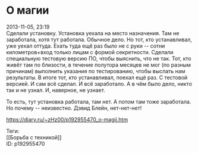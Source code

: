 О магии
========

   
 2013-11-05, 23:19   
  Сделали установку. Установка уехала на место назначения. Там не заработала, хотя тут работала. Обычное дело. Но тот, кто устанавливал, уже уехал оттуда. Ехать туда ещё раз было не с руки -- сотни километров+вход только лицам с формой секретности. Сделали специальную тестовую версию ПО, чтобы выяснить, что не так. Тот, кто живёт там по близости, в течение полутора месяцев не мог (по разным причинам) выполнить указания по тестированию, чтобы выслать нам результаты. В итоге тот, кто устанавливал, поехал ещё раз. С тестовой версией. И сам всё сделал. И всё заработало. А в чём было дело, никто так и не узнал. И, наверное, не узнает.   
   
 То есть, тут установка работала, там нет. А потом там тоже заработала. Но почему -- неизвестно. Дэвид Блейн, нет-нет-нет!   
    
 <https://diary.ru/~zHz00/p192955470_o-magii.htm>   
   
 Теги:   
 [[Борьба с техникой]]   
 ID: p192955470